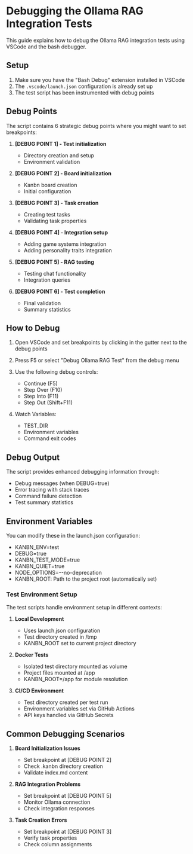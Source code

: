 # Debugging the Ollama RAG Integration Tests

This guide explains how to debug the Ollama RAG integration tests using VSCode and the bash debugger.

## Setup

1. Make sure you have the "Bash Debug" extension installed in VSCode
2. The `.vscode/launch.json` configuration is already set up
3. The test script has been instrumented with debug points

## Debug Points

The script contains 6 strategic debug points where you might want to set breakpoints:

1. **[DEBUG POINT 1] - Test initialization**
   - Directory creation and setup
   - Environment validation

2. **[DEBUG POINT 2] - Board initialization**
   - Kanbn board creation
   - Initial configuration

3. **[DEBUG POINT 3] - Task creation**
   - Creating test tasks
   - Validating task properties

4. **[DEBUG POINT 4] - Integration setup**
   - Adding game systems integration
   - Adding personality traits integration

5. **[DEBUG POINT 5] - RAG testing**
   - Testing chat functionality
   - Integration queries

6. **[DEBUG POINT 6] - Test completion**
   - Final validation
   - Summary statistics

## How to Debug

1. Open VSCode and set breakpoints by clicking in the gutter next to the debug points

2. Press F5 or select "Debug Ollama RAG Test" from the debug menu

3. Use the following debug controls:
   - Continue (F5)
   - Step Over (F10)
   - Step Into (F11)
   - Step Out (Shift+F11)

4. Watch Variables:
   - TEST_DIR
   - Environment variables
   - Command exit codes

## Debug Output

The script provides enhanced debugging information through:
- Debug messages (when DEBUG=true)
- Error tracing with stack traces
- Command failure detection
- Test summary statistics

## Environment Variables

You can modify these in the launch.json configuration:
- KANBN_ENV=test
- DEBUG=true
- KANBN_TEST_MODE=true
- KANBN_QUIET=true
- NODE_OPTIONS=--no-deprecation
- KANBN_ROOT: Path to the project root (automatically set)

### Test Environment Setup

The test scripts handle environment setup in different contexts:

1. **Local Development**
   - Uses launch.json configuration
   - Test directory created in /tmp
   - KANBN_ROOT set to current project directory

2. **Docker Tests**
   - Isolated test directory mounted as volume
   - Project files mounted at /app
   - KANBN_ROOT=/app for module resolution

3. **CI/CD Environment**
   - Test directory created per test run
   - Environment variables set via GitHub Actions
   - API keys handled via GitHub Secrets

## Common Debugging Scenarios

1. **Board Initialization Issues**
   - Set breakpoint at [DEBUG POINT 2]
   - Check .kanbn directory creation
   - Validate index.md content

2. **RAG Integration Problems**
   - Set breakpoint at [DEBUG POINT 5]
   - Monitor Ollama connection
   - Check integration responses

3. **Task Creation Errors**
   - Set breakpoint at [DEBUG POINT 3]
   - Verify task properties
   - Check column assignments

